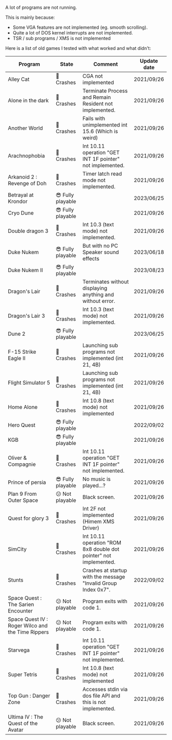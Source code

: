 A lot of programs are not running.

This is mainly because:
 - Some VGA features are not implemented (eg. smooth scrolling).
 - Quite a lot of DOS kernel interrupts are not implemented.
 - TSR / sub programs / XMS is not implemented

Here is a list of old games I tested with what worked and what didn't:

| Program | State | Comment | Update date |
|--|--|--|--|
| Alley Cat | :see_no_evil: Crashes | CGA not implemented | 2021/09/26  |
| Alone in the dark | :see_no_evil: Crashes | Terminate Process and Remain Resident not implemented. | 2021/09/26  |
| Another World | :see_no_evil: Crashes | Fails with unimplemented int 15.6 (Which is weird) | 2021/09/26  |
| Arachnophobia | :see_no_evil: Crashes | Int 10.11 operation "GET INT 1F pointer" not implemented. | 2021/09/26  |
| Arkanoid 2 : Revenge of Doh | :see_no_evil: Crashes | Timer latch read mode not implemented. | 2021/09/26  |
| Betrayal at Krondor | :sunglasses: Fully playable |  | 2023/06/25  |
| Cryo Dune | :sunglasses: Fully playable | | 2021/09/26  |
| Double dragon 3 | :see_no_evil: Crashes | Int 10.3 (text mode) not implemented. | 2021/09/26  |
| Duke Nukem | :sunglasses: Fully playable | But with no PC Speaker sound effects | 2023/06/18  |
| Duke Nukem II | :sunglasses: Fully playable | | 2023/08/23  |
| Dragon's Lair | :see_no_evil: Crashes | Terminates without displaying anything and without error. | 2021/09/26  |
| Dragon's Lair 3 | :see_no_evil: Crashes | Int 10.3 (text mode) not implemented. | 2021/09/26  |
| Dune 2 | :sunglasses: Fully playable |  | 2023/06/25  |
| F-15 Strike Eagle II | :see_no_evil: Crashes | Launching sub programs not implemented (int 21, 4B) | 2021/09/26  |
| Flight Simulator 5 | :see_no_evil: Crashes | Launching sub programs not implemented (int 21, 4B) | 2021/09/26  |
| Home Alone | :see_no_evil: Crashes | Int 10.8 (text mode) not implemented | 2021/09/26  |
| Hero Quest |  :sunglasses: Fully playable | | 2022/09/02  |
| KGB | :sunglasses: Fully playable | | 2021/09/26  |
| Oliver & Compagnie | :see_no_evil: Crashes | Int 10.11 operation "GET INT 1F pointer" not implemented. | 2021/09/26  |
| Prince of persia | :sunglasses: Fully playable | No music is played...? | 2021/09/26  |
| Plan 9 From Outer Space| :confused: Not playable | Black screen. | 2021/09/26  |
| Quest for glory 3 | :see_no_evil: Crashes | Int 2F not implemented (Himem XMS Driver) | 2021/09/26  |
| SimCity | :see_no_evil: Crashes | Int 10.11 operation "ROM 8x8 double dot pointer" not implemented. | 2021/09/26  |
| Stunts | :see_no_evil: Crashes | Crashes at startup with the message "Invalid Group Index 0x7". | 2022/09/02  |
| Space Quest : The Sarien Encounter | :confused: Not playable | Program exits with code 1. | 2021/09/26  |
| Space Quest IV : Roger Wilco and the Time Rippers | :confused: Not playable | Program exits with code 1. | 2021/09/26  |
| Starvega | :see_no_evil: Crashes | Int 10.11 operation "GET INT 1F pointer" not implemented. | 2021/09/26  |
| Super Tetris | :see_no_evil: Crashes | Int 10.8 (text mode) not implemented | 2021/09/26  |
| Top Gun : Danger Zone | :see_no_evil: Crashes | Accesses stdin via dos file API and this is not implemented. | 2021/09/26  |
| Ultima IV : The Quest of the Avatar | :confused: Not playable | Black screen. | 2021/09/26  |
